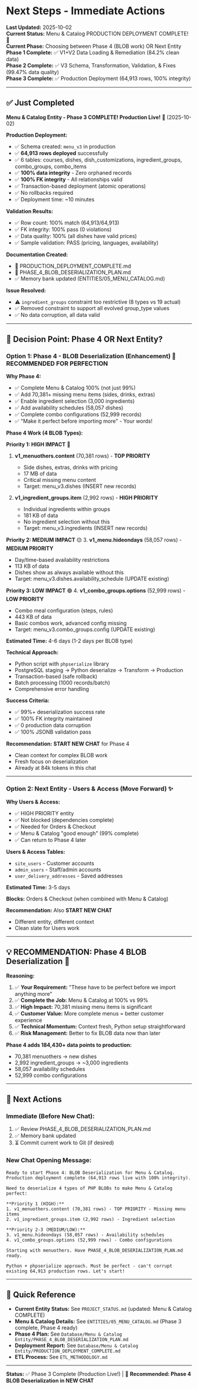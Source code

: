 # Next Steps - Immediate Actions

**Last Updated:** 2025-10-02  
**Current Status:** Menu & Catalog PRODUCTION DEPLOYMENT COMPLETE! 🎉  
**Current Phase:** Choosing between Phase 4 (BLOB work) OR Next Entity  
**Phase 1 Complete:** ✅ V1+V2 Data Loading & Remediation (84.2% clean data)  
**Phase 2 Complete:** ✅ V3 Schema, Transformation, Validation, & Fixes (99.47% data quality)  
**Phase 3 Complete:** ✅ Production Deployment (64,913 rows, 100% integrity)

---

## ✅ Just Completed

**Menu & Catalog Entity - Phase 3 COMPLETE! Production Live!** 🎉 (2025-10-02)

**Production Deployment:**
- ✅ Schema created: `menu_v3` in production
- ✅ **64,913 rows deployed** successfully
- ✅ 6 tables: courses, dishes, dish_customizations, ingredient_groups, combo_groups, combo_items
- ✅ **100% data integrity** - Zero orphaned records
- ✅ **100% FK integrity** - All relationships valid
- ✅ Transaction-based deployment (atomic operations)
- ✅ No rollbacks required
- ✅ Deployment time: ~10 minutes

**Validation Results:**
- ✅ Row count: 100% match (64,913/64,913)
- ✅ FK integrity: 100% pass (0 violations)
- ✅ Data quality: 100% (all dishes have valid prices)
- ✅ Sample validation: PASS (pricing, languages, availability)

**Documentation Created:**
- 📄 PRODUCTION_DEPLOYMENT_COMPLETE.md
- 📄 PHASE_4_BLOB_DESERIALIZATION_PLAN.md
- ✅ Memory bank updated (ENTITIES/05_MENU_CATALOG.md)

**Issue Resolved:**
- ⚠️ `ingredient_groups` constraint too restrictive (8 types vs 19 actual)
- ✅ Removed constraint to support all evolved group_type values
- ✅ No data corruption, all data valid

---

## 🎯 Decision Point: Phase 4 OR Next Entity?

### Option 1: Phase 4 - BLOB Deserialization (Enhancement) 🔴 **RECOMMENDED FOR PERFECTION**

**Why Phase 4:**
- ✅ Complete Menu & Catalog 100% (not just 99%)
- ✅ Add 70,381+ missing menu items (sides, drinks, extras)
- ✅ Enable ingredient selection (3,000 ingredients)
- ✅ Add availability schedules (58,057 dishes)
- ✅ Complete combo configurations (52,999 records)
- ✅ "Make it perfect before importing more" - Your words!

**Phase 4 Work (4 BLOB Types):**

**Priority 1: HIGH IMPACT** 🔴
1. **v1_menuothers.content** (70,381 rows) - **TOP PRIORITY**
   - Side dishes, extras, drinks with pricing
   - 17 MB of data
   - Critical missing menu content
   - Target: menu_v3.dishes (INSERT new records)

2. **v1_ingredient_groups.item** (2,992 rows) - **HIGH PRIORITY**
   - Individual ingredients within groups
   - 181 KB of data
   - No ingredient selection without this
   - Target: menu_v3.ingredients (INSERT new records)

**Priority 2: MEDIUM IMPACT** 🟡
3. **v1_menu.hideondays** (58,057 rows) - **MEDIUM PRIORITY**
   - Day/time-based availability restrictions
   - 113 KB of data
   - Dishes show as always available without this
   - Target: menu_v3.dishes.availability_schedule (UPDATE existing)

**Priority 3: LOW IMPACT** 🟢
4. **v1_combo_groups.options** (52,999 rows) - **LOW PRIORITY**
   - Combo meal configuration (steps, rules)
   - 443 KB of data
   - Basic combos work, advanced config missing
   - Target: menu_v3.combo_groups.config (UPDATE existing)

**Estimated Time:** 4-6 days (1-2 days per BLOB type)

**Technical Approach:**
- Python script with `phpserialize` library
- PostgreSQL staging → Python deserialize → Transform → Production
- Transaction-based (safe rollback)
- Batch processing (1000 records/batch)
- Comprehensive error handling

**Success Criteria:**
- ✅ 99%+ deserialization success rate
- ✅ 100% FK integrity maintained
- ✅ 0 production data corruption
- ✅ 100% JSONB validation pass

**Recommendation:** **START NEW CHAT** for Phase 4
- Clean context for complex BLOB work
- Fresh focus on deserialization
- Already at 84k tokens in this chat

---

### Option 2: Next Entity - Users & Access (Move Forward) ✨

**Why Users & Access:**
- ✅ HIGH PRIORITY entity
- ✅ Not blocked (dependencies complete)
- ✅ Needed for Orders & Checkout
- ✅ Menu & Catalog "good enough" (99% complete)
- ✅ Can return to Phase 4 later

**Users & Access Tables:**
- `site_users` - Customer accounts
- `admin_users` - Staff/admin accounts
- `user_delivery_addresses` - Saved addresses

**Estimated Time:** 3-5 days

**Blocks:** Orders & Checkout (when combined with Menu & Catalog)

**Recommendation:** Also **START NEW CHAT**
- Different entity, different context
- Clean slate for Users work

---

## 💡 **RECOMMENDATION: Phase 4 BLOB Deserialization** 🔴

**Reasoning:**
1. ✅ **Your Requirement:** "These have to be perfect before we import anything more"
2. ✅ **Complete the Job:** Menu & Catalog at 100% vs 99%
3. ✅ **High Impact:** 70,381 missing menu items is significant
4. ✅ **Customer Value:** More complete menus = better customer experience
5. ✅ **Technical Momentum:** Context fresh, Python setup straightforward
6. ✅ **Risk Management:** Better to fix BLOB data now than later

**Phase 4 adds 184,430+ data points to production:**
- 70,381 menuothers → new dishes
- 2,992 ingredient_groups → ~3,000 ingredients
- 58,057 availability schedules
- 52,999 combo configurations

---

## 🚀 Next Actions

### Immediate (Before New Chat):
1. ✅ Review PHASE_4_BLOB_DESERIALIZATION_PLAN.md
2. ✅ Memory bank updated
3. ⏳ Commit current work to Git (if desired)

### New Chat Opening Message:

```
Ready to start Phase 4: BLOB Deserialization for Menu & Catalog. Production deployment complete (64,913 rows live with 100% integrity). 

Need to deserialize 4 types of PHP BLOBs to make Menu & Catalog perfect:

**Priority 1 (HIGH):**
1. v1_menuothers.content (70,381 rows) - TOP PRIORITY - Missing menu items
2. v1_ingredient_groups.item (2,992 rows) - Ingredient selection

**Priority 2-3 (MEDIUM/LOW):**
3. v1_menu.hideondays (58,057 rows) - Availability schedules
4. v1_combo_groups.options (52,999 rows) - Combo configurations

Starting with menuothers. Have PHASE_4_BLOB_DESERIALIZATION_PLAN.md ready. 

Python + phpserialize approach. Must be perfect - can't corrupt existing 64,913 production rows. Let's start!
```

---

## 📁 Quick Reference

- **Current Entity Status:** See `PROJECT_STATUS.md` (updated: Menu & Catalog COMPLETE)
- **Menu & Catalog Details:** See `ENTITIES/05_MENU_CATALOG.md` (Phase 3 complete, Phase 4 ready)
- **Phase 4 Plan:** See `Database/Menu & Catalog Entity/PHASE_4_BLOB_DESERIALIZATION_PLAN.md`
- **Deployment Report:** See `Database/Menu & Catalog Entity/PRODUCTION_DEPLOYMENT_COMPLETE.md`
- **ETL Process:** See `ETL_METHODOLOGY.md`

---

**Status:** ✅ Phase 3 Complete (Production Live!) | 🎯 **Recommended: Phase 4 BLOB Deserialization in NEW CHAT**
